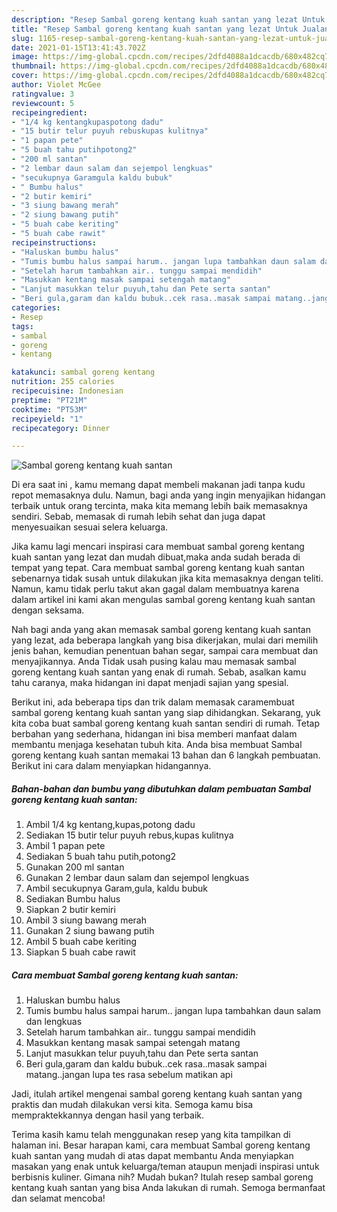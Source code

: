 ```yaml
---
description: "Resep Sambal goreng kentang kuah santan yang lezat Untuk Jualan"
title: "Resep Sambal goreng kentang kuah santan yang lezat Untuk Jualan"
slug: 1165-resep-sambal-goreng-kentang-kuah-santan-yang-lezat-untuk-jualan
date: 2021-01-15T13:41:43.702Z
image: https://img-global.cpcdn.com/recipes/2dfd4088a1dcacdb/680x482cq70/sambal-goreng-kentang-kuah-santan-foto-resep-utama.jpg
thumbnail: https://img-global.cpcdn.com/recipes/2dfd4088a1dcacdb/680x482cq70/sambal-goreng-kentang-kuah-santan-foto-resep-utama.jpg
cover: https://img-global.cpcdn.com/recipes/2dfd4088a1dcacdb/680x482cq70/sambal-goreng-kentang-kuah-santan-foto-resep-utama.jpg
author: Violet McGee
ratingvalue: 3
reviewcount: 5
recipeingredient:
- "1/4 kg kentangkupaspotong dadu"
- "15 butir telur puyuh rebuskupas kulitnya"
- "1 papan pete"
- "5 buah tahu putihpotong2"
- "200 ml santan"
- "2 lembar daun salam dan sejempol lengkuas"
- "secukupnya Garamgula kaldu bubuk"
- " Bumbu halus"
- "2 butir kemiri"
- "3 siung bawang merah"
- "2 siung bawang putih"
- "5 buah cabe keriting"
- "5 buah cabe rawit"
recipeinstructions:
- "Haluskan bumbu halus"
- "Tumis bumbu halus sampai harum.. jangan lupa tambahkan daun salam dan lengkuas"
- "Setelah harum tambahkan air.. tunggu sampai mendidih"
- "Masukkan kentang masak sampai setengah matang"
- "Lanjut masukkan telur puyuh,tahu dan Pete serta santan"
- "Beri gula,garam dan kaldu bubuk..cek rasa..masak sampai matang..jangan lupa tes rasa sebelum matikan api"
categories:
- Resep
tags:
- sambal
- goreng
- kentang

katakunci: sambal goreng kentang 
nutrition: 255 calories
recipecuisine: Indonesian
preptime: "PT21M"
cooktime: "PT53M"
recipeyield: "1"
recipecategory: Dinner

---
```



![Sambal goreng kentang kuah santan](https://img-global.cpcdn.com/recipes/2dfd4088a1dcacdb/680x482cq70/sambal-goreng-kentang-kuah-santan-foto-resep-utama.jpg)

Di era  saat ini , kamu memang dapat membeli makanan jadi tanpa kudu repot memasaknya dulu. Namun, bagi anda yang ingin menyajikan hidangan terbaik untuk orang tercinta, maka kita memang lebih baik memasaknya sendiri. Sebab, memasak di rumah lebih sehat dan juga dapat menyesuaikan sesuai selera keluarga.

Jika kamu lagi mencari inspirasi cara membuat sambal goreng kentang kuah santan yang lezat dan mudah dibuat,maka anda sudah berada di tempat yang tepat. Cara membuat sambal goreng kentang kuah santan  sebenarnya tidak susah untuk dilakukan jika kita memasaknya dengan teliti. Namun, kamu tidak perlu takut akan gagal dalam membuatnya 
karena dalam artikel ini kami akan mengulas sambal goreng kentang kuah santan dengan seksama.  



Nah bagi anda yang akan memasak sambal goreng kentang kuah santan yang lezat, ada beberapa langkah yang bisa dikerjakan, mulai dari memilih jenis bahan, kemudian penentuan bahan segar, sampai cara membuat dan menyajikannya. Anda Tidak usah pusing kalau mau memasak sambal goreng kentang kuah santan yang enak di rumah. Sebab, asalkan kamu  tahu caranya, maka hidangan ini dapat menjadi sajian yang spesial.

Berikut ini, ada beberapa tips dan trik dalam memasak caramembuat sambal goreng kentang kuah santan yang siap dihidangkan. Sekarang, yuk kita coba buat sambal goreng kentang kuah santan sendiri di rumah. Tetap berbahan yang sederhana, hidangan ini bisa memberi manfaat dalam membantu menjaga kesehatan tubuh kita. Anda bisa membuat Sambal goreng kentang kuah santan memakai 13 bahan dan 6 langkah pembuatan. Berikut ini cara dalam menyiapkan hidangannya.

<!--inarticleads1-->

##### Bahan-bahan dan bumbu yang dibutuhkan dalam pembuatan Sambal goreng kentang kuah santan:

1. Ambil 1/4 kg kentang,kupas,potong dadu
1. Sediakan 15 butir telur puyuh rebus,kupas kulitnya
1. Ambil 1 papan pete
1. Sediakan 5 buah tahu putih,potong2
1. Gunakan 200 ml santan
1. Gunakan 2 lembar daun salam dan sejempol lengkuas
1. Ambil secukupnya Garam,gula, kaldu bubuk
1. Sediakan  Bumbu halus
1. Siapkan 2 butir kemiri
1. Ambil 3 siung bawang merah
1. Gunakan 2 siung bawang putih
1. Ambil 5 buah cabe keriting
1. Siapkan 5 buah cabe rawit




<!--inarticleads2-->

##### Cara membuat Sambal goreng kentang kuah santan:

1. Haluskan bumbu halus
1. Tumis bumbu halus sampai harum.. jangan lupa tambahkan daun salam dan lengkuas
1. Setelah harum tambahkan air.. tunggu sampai mendidih
1. Masukkan kentang masak sampai setengah matang
1. Lanjut masukkan telur puyuh,tahu dan Pete serta santan
1. Beri gula,garam dan kaldu bubuk..cek rasa..masak sampai matang..jangan lupa tes rasa sebelum matikan api




Jadi, itulah artikel mengenai  sambal goreng kentang kuah santan  yang praktis dan mudah dilakukan versi kita. Semoga kamu bisa mempraktekkannya dengan hasil yang terbaik. 

Terima kasih kamu telah menggunakan resep yang kita tampilkan di halaman ini. Besar harapan kami, cara membuat  Sambal goreng kentang kuah santan yang mudah di atas dapat membantu Anda menyiapkan masakan yang enak untuk keluarga/teman ataupun menjadi inspirasi untuk berbisnis kuliner. Gimana nih? Mudah bukan? Itulah resep sambal goreng kentang kuah santan yang bisa Anda lakukan di rumah. Semoga bermanfaat dan selamat mencoba!

